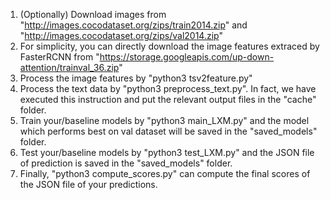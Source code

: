 1. (Optionally) Download images from "http://images.cocodataset.org/zips/train2014.zip" and "http://images.cocodataset.org/zips/val2014.zip"
2. For simplicity, you can directly download the image features extraced by FasterRCNN from "https://storage.googleapis.com/up-down-attention/trainval_36.zip"
3. Process the image features by "python3 tsv2feature.py"
4. Process the text data by "python3 preprocess_text.py". In fact, we have executed this instruction and put the relevant output files in the "cache" folder.
5. Train your/baseline models by "python3 main_LXM.py" and the model which performs best on val dataset will be saved in the "saved_models" folder.
6. Test your/baseline models by "python3 test_LXM.py" and the JSON file of prediction is saved in the "saved_models" folder.
7. Finally, "python3 compute_scores.py" can compute the final scores of the JSON file of your predictions.                                                                                                    
